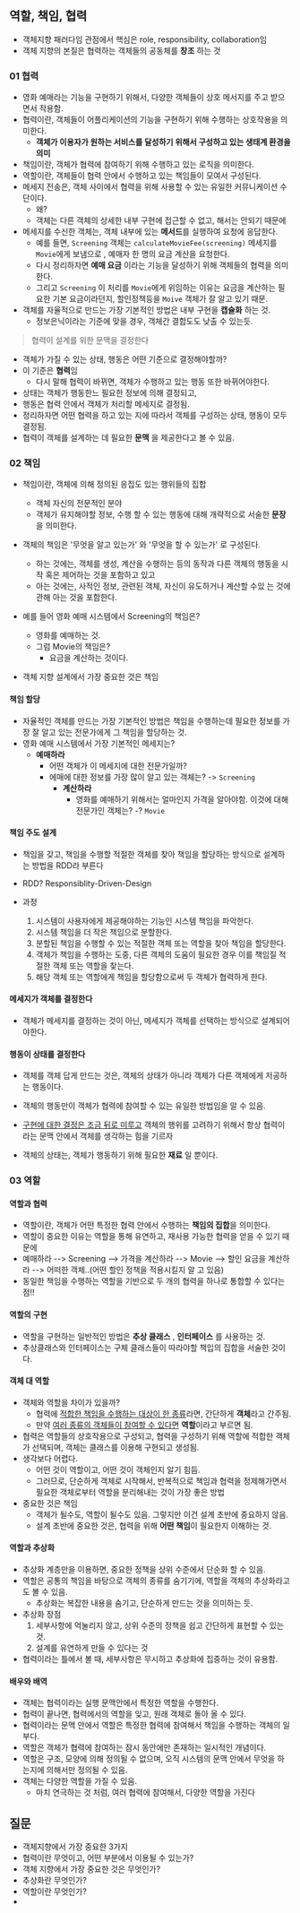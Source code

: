 ## 역할, 책임, 협력
- 객체지향 패러다임 관점에서 핵심은 role, responsibility, collaboration임
- 객체 지향의 본질은 협력하는 객체들의 공동체를 **창조** 하는 것

### 01 협력
- 영화 예매라는 기능을 구현하기 위해서, 다양한 객체들이 상호 메서지를 주고 받으면서 작용함.
- 협력이란, 객체들이 어플리케이션의 기능을 구현하기 위해 수행하는 상호작용을 의미한다.
  - **객체가 이용자가 원하는 서비스를 달성하기 위해서 구성하고 있는 생태계 환경을 의미**
- 책임이란, 객체가 협력에 참여하기 위해 수행하고 있는 로직을 의미한다.
- 역할이란, 객체들이 협력 안에서 수행하고 있는 책임들이 모여서 구성된다.
- 메세지 전송은, 객체 사이에서 협력을 위해 사용할 수 있는 유일한 커뮤니케이션 수단이다.
  - 왜? 
  - 객체는 다른 객체의 상세한 내부 구현에 접근할 수 없고, 해서는 안되기 때문에
- 메세지를 수신한 객체는, 객체 내부에 있는 **메서드**를 실행하여 요청에 응답한다.
  - 예를 들면, `Screening` 객체는 `calculateMovieFee(screening)` 메세지를 `Movie`에게 보냄으로 , 예매자 한 명의 요금 계산을 요청한다.
  - 다시 정리하자면 **예매 요금** 이라는 기능을 달성하기 위해 객체들의 협력을 의미한다.
  - 그리고 `Screening` 이 처리를 `Movie`에게 위임하는 이유는 요금을 계산하는 필요한 기본 요금이라던지, 할인정책등을 `Moive` 객체가 잘 알고 있기 때문.
- 객체를 자율적으로 만드는 가장 기본적인 방법은 내부 구현을 **캡슐화** 하는 것.
  - 정보은닉이라는 기준에 맞을 경우, 객체간 결합도도 낮출 수 있는듯.

> 협력이 설계를 위한 문맥을 결정한다
- 객체가 가질 수 있는 상태, 행동은 어떤 기준으로 결정해야할까?
- 이 기준은 **협력**임
  - 다시 말해 협력이 바뀌면, 객체가 수행하고 있는 행동 또한 바뀌어야한다.
- 상태는 객체가 행동한느 필요한 정보에 의해 결정되고, 
- 행동은 협력 안에서 객체가 처리할 메세지로 결정됨.
- 정리하자면 어떤 협력을 하고 있는 지에 따라서 객체를 구성하는 상태, 행동이 모두 결정됨.
- 협력이 객체를 설계하는 데 필요한 **문맥** 을 제공한다고 볼 수 있음.



### 02 책임
- 책임이란, 객체에 의해 정의된 응집도 있는 행위들의 집합
  - 객체 자신의 전문적인 분야
  - 객체가 유지해야할 정보, 수행 할 수 있는 행동에 대해 개략적으로 서술한 **문장**을 의미한다.
- 객체의 책임은 '무엇을 알고 있는가' 와 '무엇을 할 수 있는가' 로 구성된다.
  - 하는 것에는, 객체를 생성, 계산을 수행하는 등의 동작과 다른 객체의 행동을 시작 혹은 제어하는 것을 포함하고 있고
  - 아는 것에는, 사적인 정보, 관련된 객체, 자신이 유도하거나 계산할 수있 는 것에 관해 아는 것을 포함한다.
- 예를 들어 영화 예매 시스템에서 Screening의 책임은?
  - 영화를 예매하는 것.
  - 그럼 Movie의 책임은?
    - 요금을 계산하는 것이다.

- 객체 지향 설계에서 가장 중요한 것은 책임



#### 책임 할당

- 자율적인 객체를 만드는 가장 기본적인 방법은 책임을 수행하는데 필요한 정보를 가장 잘 알고 있는 전문가에게 그 책임을 할당하는 것.
- 영화 예매 시스템에서 가장 기본적인 메세지는?
  - **예매하라**
    - 어떤 객체가 이 메세지에 대한 전문가일까?
    - 에매에 대한 정보를 가장 많이 알고 있는 객체는? -> `Screening`
      - **계산하라**
        - 영화를 예매하기 위해서는 얼마인지 가격을 알아야함. 이것에 대해 전문가인 객체는? -? `Movie`

#### 책임 주도 설계

- 책임을 갖고, 책임을 수행할 적절한 객체를 찾아 책임을 할당하는 방식으로 설계하는 방법을 RDD라 부른다
- RDD? Responsiblity-Driven-Design

- 과정
  1. 시스템이 사용자에게 제공해야하는 기능인 시스템 책임을 파악한다.
  2. 시스템 책임을 더 작은 책임으로 분할한다.
  3. 분할된 책임을 수행할 수 있는 적절한 객체 또는 역할을 찾아 책임을 할당한다.
  4. 객체가 책임을 수행하는 도중, 다른 객체의 도움이 필요한 경우 이를 책임질 적절한 객체 또는 역할을 찾는다.
  5. 해당 객체 또는 역할에게 책임을 할당함으로써 두 객체가 협력하게 한다.



#### 메세지가 객체를 결정한다

- 객체가 메세지를 결정하는 것이 아닌, 메세지가 객체를 선택하는 방식으로 설계되어야한다.



#### 행동이 상태를 결정한다

- 객체를 객체 답게 만드는 것은, 객체의 상태가 아니라 객체가 다른 객체에게 저공하는 행동이다.
- 객체의 행동만이 객체가 협력에 참여할 수 있는 유일한 방법임을 알 수 있음.
- <u>구현에 대한 결정은 조금 뒤로 미루고</u> 객체의 행위를 고려하기 위해서 항상 협력이라는 문맥 안에서 객체를 생각하는 힘을 기르자

- 객체의 상태는, 객체가 행동하기 위해 필요한 **재료** 일 뿐이다.





### 03 역할



#### 역할과 협력

- 역할이란, 객체가 어떤 특정한 협력 안에서 수행하는 **책임의 집합**을 의미한다.
- 역할이 중요한 이유는 역할을 통해 유연하고, 재사용 가능한 협력을 얻을 수 있기 때문에
- 예매하라 --> Screening -->  가격을 계산하라 --> Movie --> 할인 요금을 계산하라 --> 어떠한 객체..(어떤 할인 정책을 적용시킬지 알 고 있음)
- 동일한 책임을 수행하는 역할을 기반으로 두 개의 협력을 하나로 통합할 수 있다는 점!!



#### 역할의 구현

- 역할을 구현하는 일반적인 방법은 **추상 클래스** , **인터페이스** 를 사용하는 것.
- 추상클래스와 인터페이스는 구체 클래스들이 따라야할 책입의 집합을 서술한 것이다.



#### 객체 대 역할

- 객체와 역할을 차이가 있을까?
  - 협력에 <u>적합한 책임을 수행하는 대상이 한 종류</u>라면, 간단하게 **객체**라고 간주됨.
  - 만약 <u>여러 종류의 객체들이 참여할 수 있다면</u> **역할**이라고 부르면 됨.
- 협력은 역할들의 상호작용으로 구성되고, 협력을 구성하기 위해 역할에 적합한 객체가 선택되며, 객체는 클래스를 이용해 구현되고 생성됨.
- 생각보다 어렵다.
  - 어떤 것이 역할이고, 어떤 것이 객체인지 알기 힘듬.
  - 그러므로, 단순하게 객체로 시작해서, 반복적으로 책임과 협력을 정제해가면서 필요한 객체로부터 역할을 분리해내는 것이 가장 좋은 방법
- 중요한 것은 책임
  - 객체가 될수도, 역할이 될수도 있음. 그렇지만 이건 설계 초반에 중요하지 않음.
  - 설계 초반에 중요한 것은, 협력을 위해 **어떤 책임**이 필요한지 이해하는 것.



#### 역할과 추상화

- 추상화 계층만을 이용하면, 중요한 정책을 상위 수준에서 단순화 할 수 있음.
- 역할은 공통의 책임을 바탕으로 객체의 종류를 숨기기에, 역할을 객체의 추상화라고도 볼 수 있음.
  - 추상화는 복잡한 내용을 숨기고, 단순하게 만드는 것을 의미하는 듯.
- 추상화 장점
  1. 세부사항에 억눌리지 않고, 상위 수준의 정책을 쉽고 간단하게 표현할 수 있는 것.
  2. 설계를 유연하게 만들 수 있다는 것
- 협력이라는 틀에서 볼 때, 세부사항은 무시하고 추상화에 집중하는 것이 유용함.



#### 배우와 배역

- 객체는 협력이라는 실행 문맥안에서 특정한 역할을 수행한다.
- 협력이 끝나면, 협력에서의 역할을 잊고, 원래 객체로 돌아 올 수 있다.
- 협력이라는 문맥 안에서 역할은 특정한 협력에 참여해서 책임을 수행하는 객체의 일부다.
- 역할은 객체가 협력에 참여하는 잠시 동안에만 존재하는 일시적인 개념이다.
- 역할은 구조, 모양에 의해 정의될 수 없으며, 오직 시스템의 문맥 안에서 무엇을 하는지에 의해서만 정의될 수 있음.
- 객체는 다양한 역할을 가질 수 있음.
  - 마치 연극하는 것 처럼, 여러 협력에 참여해서, 다양한 역할을 가진다





## 질문

- 객체지향에서 가장 중요한 3가지
- 협력이란 무엇이고, 어떤 부분에서 이용될 수 있는가?
- 객체 지향에서 가장 중요한 것은 무엇인가?
- 추상화란 무엇인가?
- 역할이란 무엇인가?
- 
